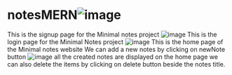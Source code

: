 # notesMERN![image](https://user-images.githubusercontent.com/61346408/213901966-51e09e8b-386c-4d63-886e-a911484222cc.png)
This is the signup page for the Minimal notes project
![image](https://user-images.githubusercontent.com/61346408/213902017-f4b0d97c-e596-45bb-acfa-b49975accf9a.png)
This is the login page for the Minimal Notes project
![image](https://user-images.githubusercontent.com/61346408/213902046-e95877db-1ea5-49d9-b542-a13c6189306a.png)
This is the home page of the Minimal notes website
We can add a new notes by clicking on newNote button
![image](https://user-images.githubusercontent.com/61346408/213902109-48c8b542-3ec8-4bbd-aac0-4ae45d723ab2.png)
all the created notes are displayed on the home page
we can also delete the items by clicking on delete button beside the notes title.
